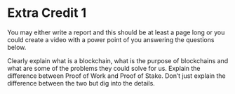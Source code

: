 # Extra Credit 1

You may either write a report and this should be at least a page long or you could create a video with a power point of you answering the questions below.

Clearly explain what is a blockchain, what is the purpose of blockchains and what are some of the problems they could solve for us. Explain the difference between Proof of Work and Proof of Stake. Don’t just explain the difference between the two but dig into the details.
